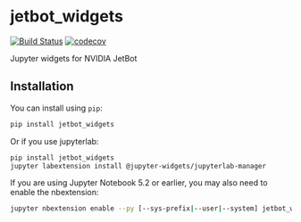 
# jetbot_widgets

[![Build Status](https://travis-ci.org/jaybdub/jetbot_widgets.svg?branch=master)](https://travis-ci.org/jaybdub/jetbot_widgets)
[![codecov](https://codecov.io/gh/jaybdub/jetbot_widgets/branch/master/graph/badge.svg)](https://codecov.io/gh/jaybdub/jetbot_widgets)


Jupyter widgets for NVIDIA JetBot

## Installation

You can install using `pip`:

```bash
pip install jetbot_widgets
```

Or if you use jupyterlab:

```bash
pip install jetbot_widgets
jupyter labextension install @jupyter-widgets/jupyterlab-manager
```

If you are using Jupyter Notebook 5.2 or earlier, you may also need to enable
the nbextension:
```bash
jupyter nbextension enable --py [--sys-prefix|--user|--system] jetbot_widgets
```
